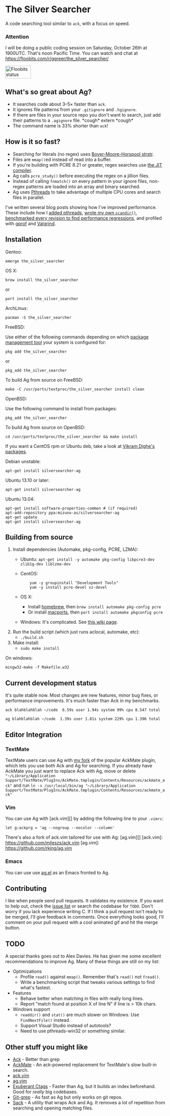 # The Silver Searcher #

A code searching tool similar to `ack`, with a focus on speed.

### Attention
I will be doing a public coding session on Saturday, October 26th at 1900UTC. That's noon Pacific Time. You can watch and chat at https://floobits.com/r/ggreer/the_silver_searcher/

<a href="https://floobits.com/r/ggreer/the_silver_searcher/redirect">
  <img alt="Floobits status" width="80" height="40" src="https://floobits.com/r/ggreer/the_silver_searcher.png" />
</a>


## What's so great about Ag? ##

* It searches code about 3–5× faster than `ack`.
* It ignores file patterns from your `.gitignore` and `.hgignore`.
* If there are files in your source repo you don't want to search, just add their patterns to a `.agignore` file. \*cough\* extern \*cough\*
* The command name is 33% shorter than `ack`!


## How is it so fast? ##

* Searching for literals (no regex) uses [Boyer-Moore-Horspool strstr](http://en.wikipedia.org/wiki/Boyer%E2%80%93Moore%E2%80%93Horspool_algorithm).
* Files are `mmap()`ed instead of read into a buffer.
* If you're building with PCRE 8.21 or greater, regex searches use [the JIT compiler](http://sljit.sourceforge.net/pcre.html).
* Ag calls `pcre_study()` before executing the regex on a jillion files.
* Instead of calling `fnmatch()` on every pattern in your ignore files, non-regex patterns are loaded into an array and binary searched.
* Ag uses [Pthreads](http://en.wikipedia.org/wiki/POSIX_Threads) to take advantage of multiple CPU cores and search files in parallel.

I've written several blog posts showing how I've improved performance. These include how I [added pthreads](http://geoff.greer.fm/2012/09/07/the-silver-searcher-adding-pthreads/), [wrote my own `scandir()`](http://geoff.greer.fm/2012/09/03/profiling-ag-writing-my-own-scandir/), [benchmarked every revision to find performance regressions](http://geoff.greer.fm/2012/08/25/the-silver-searcher-benchmarking-revisions/), and profiled with [gprof](http://geoff.greer.fm/2012/02/08/profiling-with-gprof/) and [Valgrind](http://geoff.greer.fm/2012/01/23/making-programs-faster-profiling/).


## Installation ##

Gentoo:

    emerge the_silver_searcher

OS X:

    brew install the_silver_searcher

or

    port install the_silver_searcher

ArchLinux:

    pacman -S the_silver_searcher

FreeBSD:

Use either of the following commands depending on which [package management tool](http://www.freebsd.org/doc/en_US.ISO8859-1/books/handbook/ports.html) your system is configured for:

    pkg add the_silver_searcher

or

    pkg_add the_silver_searcher

To build Ag from source on FreeBSD:

    make -C /usr/ports/textproc/the_silver_searcher install clean

OpenBSD:

Use the following command to install from packages:

    pkg_add the_silver_searcher

To build Ag from source on OpenBSD:

    cd /usr/ports/textproc/the_silver_searcher && make install

If you want a CentOS rpm or Ubuntu deb, take a look at [Vikram Dighe's packages](http://swiftsignal.com/packages/).

Debian unstable:

    apt-get install silversearcher-ag

Ubuntu 13.10 or later:

    apt-get install silversearcher-ag

Ubuntu 13.04:

    apt-get install software-properties-common # (if required)
    apt-add-repository ppa:mizuno-as/silversearcher-ag
    apt-get update
    apt-get install silversearcher-ag

## Building from source ##

1. Install dependencies (Automake, pkg-config, PCRE, LZMA):
    * Ubuntu: `apt-get install -y automake pkg-config libpcre3-dev zlib1g-dev liblzma-dev`
    * CentOS:

              yum -y groupinstall "Development Tools"
              yum -y install pcre-devel xz-devel
    * OS X:
        - Install [homebrew](http://mxcl.github.com/homebrew/), then `brew install automake pkg-config pcre`
        - Or install [macports](http://macports.org), then `port install automake pkgconfig pcre`
    * Windows: It's complicated. See [this wiki page](https://github.com/ggreer/the_silver_searcher/wiki/Windows).
2. Run the build script (which just runs aclocal, automake, etc):
    * `./build.sh`
3. Make install:
    * `sudo make install`

On windows:

    mingw32-make -f Makefile.w32


## Current development status ##

It's quite stable now. Most changes are new features, minor bug fixes, or performance improvements. It's much faster than Ack in my benchmarks.

    ack blahblahblah ~/code  6.59s user 1.94s system 99% cpu 8.547 total

    ag blahblahblah ~/code  1.39s user 1.81s system 229% cpu 1.396 total


## Editor Integration ##

### TextMate ###

TextMate users can use Ag with [my fork](https://github.com/ggreer/AckMate) of the popular AckMate plugin, which lets you use both Ack and Ag for searching. If you already have AckMate you just want to replace Ack with Ag, move or delete `"~/Library/Application Support/TextMate/PlugIns/AckMate.tmplugin/Contents/Resources/ackmate_ack"` and run `ln -s /usr/local/bin/ag "~/Library/Application Support/TextMate/PlugIns/AckMate.tmplugin/Contents/Resources/ackmate_ack"`

### Vim ###

You can use Ag with [ack.vim][] by adding the following line to your `.vimrc`:

    let g:ackprg = 'ag --nogroup --nocolor --column'

There's also a fork of ack.vim tailored for use with Ag: [ag.vim][]
[ack.vim]: https://github.com/mileszs/ack.vim
[ag.vim]: https://github.com/rking/ag.vim

### Emacs ###

You can use use [ag.el][] as an Emacs fronted to Ag.

[ag.el]: https://github.com/Wilfred/ag.el

## Contributing ##

I like when people send pull requests. It validates my existence. If you want to help out, check the [issue list](https://github.com/ggreer/the_silver_searcher/issues?sort=updated&state=open) or search the codebase for `TODO`. Don't worry if you lack experience writing C. If I think a pull request isn't ready to be merged, I'll give feedback in comments. Once everything looks good, I'll comment on your pull request with a cool animated gif and hit the merge button.


## TODO ##

A special thanks goes out to Alex Davies. He has given me some excellent recommendations to improve Ag. Many of these things are still on my list:

* Optimizations
  * Profile `read()` against `mmap()`. Remember that's `read()` not `fread()`.
  * Write a benchmarking script that tweaks various settings to find what's fastest.
* Features
  * Behave better when matching in files with really long lines.
  * Report "match found at position X of line N" if line is > 10k chars.
* Windows support
  * `readdir()` and `stat()` are much slower on Windows. Use `FindNextFile()` instead.
  * Support Visual Studio instead of autotools?
  * Need to use pthreads-win32 or something similar.


## Other stuff you might like ##

* [Ack](https://github.com/petdance/ack) - Better than grep
* [AckMate](https://github.com/protocool/AckMate) - An ack-powered replacement for TextMate's slow built-in search.
* [ack.vim](https://github.com/mileszs/ack.vim)
* [ag.vim]( https://github.com/rking/ag.vim)
* [Exuberant Ctags](http://ctags.sourceforge.net/) - Faster than Ag, but it builds an index beforehand. Good for *really* big codebases.
* [Git-grep](http://git-scm.com/docs/git-grep) - As fast as Ag but only works on git repos.
* [Sack](https://github.com/sampson-chen/sack) - A utility that wraps Ack and Ag. It removes a lot of repetition from searching and opening matching files.
